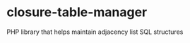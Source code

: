 closure-table-manager
=====================

PHP library that helps maintain adjacency list SQL structures
